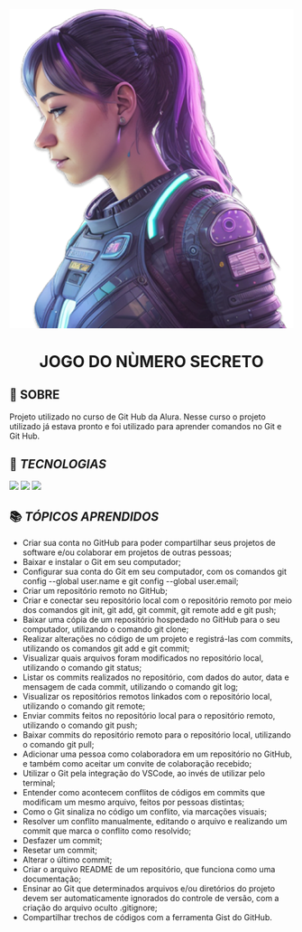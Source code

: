![Imagem Gerada por IA](https://github.com/rc4b/guess-the-number-game/blob/main/img/ia.png)
<h1 align="center">JOGO DO NÙMERO SECRETO</h1>

<h2>🔖 SOBRE</h2>
<p>Projeto utilizado no curso de Git Hub da Alura. Nesse curso o projeto utilizado já estava pronto e foi utilizado para aprender comandos no Git e Git Hub.</p>

## 🚀 *TECNOLOGIAS*
<div>
  <img src="https://img.shields.io/badge/HTML-239120?style=for-the-badge&logo=html5&logoColor=white">
  <img src="https://img.shields.io/badge/CSS-239120?&style=for-the-badge&logo=css3&logoColor=white">
  <img src="https://img.shields.io/badge/JavaScript-F7DF1E?style=for-the-badge&logo=javascript&logoColor=black">
</div>

## :books: *TÓPICOS APRENDIDOS*
* Criar sua conta no GitHub para poder compartilhar seus projetos de software e/ou colaborar em projetos de outras pessoas;
* Baixar e instalar o Git em seu computador;
* Configurar sua conta do Git em seu computador, com os comandos git config --global user.name e git config --global user.email;
* Criar um repositório remoto no GitHub;
* Criar e conectar seu repositório local com o repositório remoto por meio dos comandos git init, git add, git commit, git remote add e git push;
* Baixar uma cópia de um repositório hospedado no GitHub para o seu computador, utilizando o comando git clone;
* Realizar alterações no código de um projeto e registrá-las com commits, utilizando os comandos git add e git commit;
* Visualizar quais arquivos foram modificados no repositório local, utilizando o comando git status;
* Listar os commits realizados no repositório, com dados do autor, data e mensagem de cada commit, utilizando o comando git log;
* Visualizar os repositórios remotos linkados com o repositório local, utilizando o comando git remote;
* Enviar commits feitos no repositório local para o repositório remoto, utilizando o comando git push;
* Baixar commits do repositório remoto para o repositório local, utilizando o comando git pull;
* Adicionar uma pessoa como colaboradora em um repositório no GitHub, e também como aceitar um convite de colaboração recebido;
* Utilizar o Git pela integração do VSCode, ao invés de utilizar pelo terminal;
* Entender como acontecem conflitos de códigos em commits que modificam um mesmo arquivo, feitos por pessoas distintas;
* Como o Git sinaliza no código um conflito, via marcações visuais;
* Resolver um conflito manualmente, editando o arquivo e realizando um commit que marca o conflito como resolvido;
* Desfazer um commit;
* Resetar um commit;
* Alterar o último commit;
* Criar o arquivo README de um repositório, que funciona como uma documentação;
* Ensinar ao Git que determinados arquivos e/ou diretórios do projeto devem ser automaticamente ignorados do controle de versão, com a criação do arquivo oculto .gitignore;
* Compartilhar trechos de códigos com a ferramenta Gist do GitHub.

